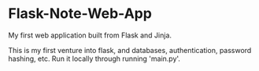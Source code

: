 # Flask-Note-Web-App
My first web application built from Flask and Jinja.


This is my first venture into flask, and databases, authentication, password hashing, etc.
Run it locally through running 'main.py'.
